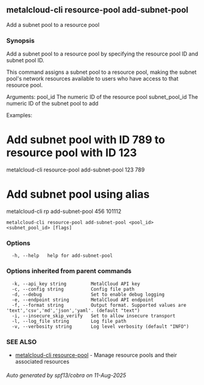 ## metalcloud-cli resource-pool add-subnet-pool

Add a subnet pool to a resource pool

### Synopsis

Add a subnet pool to a resource pool by specifying the resource pool ID and subnet pool ID.

This command assigns a subnet pool to a resource pool, making the subnet pool's
network resources available to users who have access to that resource pool.

Arguments:
  pool_id         The numeric ID of the resource pool
  subnet_pool_id  The numeric ID of the subnet pool to add

Examples:
  # Add subnet pool with ID 789 to resource pool with ID 123
  metalcloud-cli resource-pool add-subnet-pool 123 789

  # Add subnet pool using alias
  metalcloud-cli rp add-subnet-pool 456 101112

```
metalcloud-cli resource-pool add-subnet-pool <pool_id> <subnet_pool_id> [flags]
```

### Options

```
  -h, --help   help for add-subnet-pool
```

### Options inherited from parent commands

```
  -k, --api_key string         MetalCloud API key
  -c, --config string          Config file path
  -d, --debug                  Set to enable debug logging
  -e, --endpoint string        MetalCloud API endpoint
  -f, --format string          Output format. Supported values are 'text','csv','md','json','yaml'. (default "text")
  -i, --insecure_skip_verify   Set to allow insecure transport
  -l, --log_file string        Log file path
  -v, --verbosity string       Log level verbosity (default "INFO")
```

### SEE ALSO

* [metalcloud-cli resource-pool](metalcloud-cli_resource-pool.md)	 - Manage resource pools and their associated resources

###### Auto generated by spf13/cobra on 11-Aug-2025
